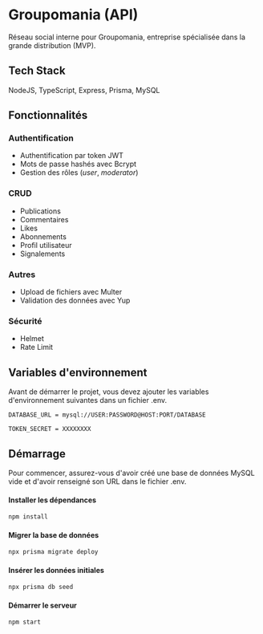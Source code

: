 # Groupomania (API)

Réseau social interne pour Groupomania, entreprise spécialisée dans la grande distribution (MVP).

## Tech Stack

NodeJS, TypeScript, Express, Prisma, MySQL

## Fonctionnalités

### Authentification

- Authentification par token JWT
- Mots de passe hashés avec Bcrypt
- Gestion des rôles (_user_, _moderator_)

### CRUD

- Publications
- Commentaires
- Likes
- Abonnements
- Profil utilisateur
- Signalements

### Autres

- Upload de fichiers avec Multer
- Validation des données avec Yup

### Sécurité

- Helmet
- Rate Limit

## Variables d'environnement

Avant de démarrer le projet, vous devez ajouter les variables d'environnement suivantes dans un fichier .env.

`DATABASE_URL = mysql://USER:PASSWORD@HOST:PORT/DATABASE`

`TOKEN_SECRET = XXXXXXXX`

## Démarrage

Pour commencer, assurez-vous d'avoir créé une base de données MySQL vide et d'avoir renseigné son URL dans le fichier .env.

#### Installer les dépendances

```bash
npm install
```

#### Migrer la base de données

```bash
npx prisma migrate deploy
```

#### Insérer les données initiales

```bash
npx prisma db seed
```

#### Démarrer le serveur

```bash
npm start
```
